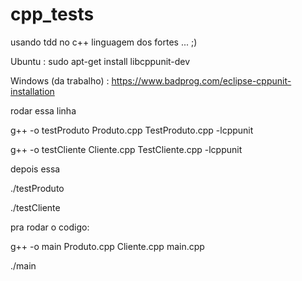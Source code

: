 # cpp_tests
usando tdd no c++ linguagem dos fortes ... ;)

Ubuntu : sudo apt-get install libcppunit-dev

Windows (da trabalho) : https://www.badprog.com/eclipse-cppunit-installation




rodar essa linha


g++ -o testProduto Produto.cpp TestProduto.cpp -lcppunit

g++ -o testCliente Cliente.cpp TestCliente.cpp -lcppunit



depois essa


./testProduto

./testCliente


pra rodar o codigo:


 g++ -o main Produto.cpp Cliente.cpp main.cpp 

 ./main


